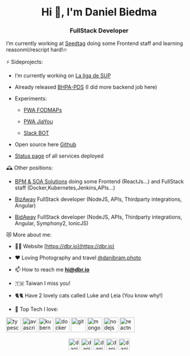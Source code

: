 <h1 align="center">Hi 👋, I'm Daniel Biedma</h1>
<h3 align="center">FullStack Developer</h3>

I’m currently working at [Seedtag](https://www.seedtag.com/es/) doing some Frontend staff and learning reasonml/rescript hard!🔥

⚡ Sideprojects:

-   I’m currently working on [La liga de SUP](https://www.laligadesup.es/)

-   Already released [BHPA-PDS](https://bhpa-pds.com/) (I did more backend job here)

-   Experiments:

    -   [PWA FODMAPs](https://fodmaps.dbr.io)

    -   [PWA JiaYou](https://jiayou.dbr.io)

    -   [Slack BOT](https://sb.dbr.io/)

-   Open source here [Github](https://github.com/danibram?tab=repositories)

-  [Status page](https://ping.dbr.io/) of all services deployed

🕰️ Other positions:

- [BPM & SOA Solutions](https://www.bpmsoasolutions.com/) doing some Frontend (ReactJs...) and FullStack staff (Docker,Kubernetes,Jenkins,APIs...)

- [BizAway](https://www.bizaway.com/) FullStack developer (NodeJS, APIs, Thirdparty integrations, Angular)

- [BidAway](https://www.bidaway.com/) FullStack developer (NodeJS, APIs, Thirdparty integrations, Angular, Symphony2, IonicJS)

😻 More about me:

-   👨‍💻  Website [https://dbr.io](https://dbr.io)

-   ❤️  Loving Photography and travel [@danibram.photo](https://instagram.com/danibram.photo)

-   📫  How to reach me **hi@dbr.io**

-   🇹🇼  Taiwan I miss you!

-   🐈🐈  Have 2 lovely cats called Luke and Leia (You know why!)

-   🔭  Top Tech I love:

<p align="left">
<img src="https://devicons.github.io/devicon/devicon.git/icons/typescript/typescript-original.svg" alt="typescript" width="40" height="40"/>
<img src="https://devicons.github.io/devicon/devicon.git/icons/javascript/javascript-original.svg" alt="javascript" width="40" height="40"/>
<img src="https://www.vectorlogo.zone/logos/kubernetes/kubernetes-icon.svg" alt="kubernetes" width="40" height="40"/>
<img src="https://devicons.github.io/devicon/devicon.git/icons/docker/docker-original-wordmark.svg" alt="docker" width="40" height="40"/>
<img src="https://www.vectorlogo.zone/logos/git-scm/git-scm-icon.svg" alt="git" width="40" height="40"/>
<img src="https://devicons.github.io/devicon/devicon.git/icons/mongodb/mongodb-original-wordmark.svg" alt="mongodb" width="40" height="40"/>
<img src="https://devicons.github.io/devicon/devicon.git/icons/nodejs/nodejs-original-wordmark.svg" alt="nodejs" width="40" height="40"/>
<img src="https://reactnative.dev/img/header_logo.svg" alt="reactnative" width="40" height="40"/>
</p>
<p align="center">
<a href="https://dbr.io" target="blank">
<img align="center" src="https://www.dbr.io/public/img/dbr.png" alt="danielbiedma" height="30" width="30" /></a>
<a href="https://linkedin.com/in/danielbiedma" target="blank">
<img align="center" src="https://cdn.jsdelivr.net/npm/simple-icons@3.0.1/icons/linkedin.svg" alt="danielbiedma" height="30" width="30" /></a>
<a href="https://fb.com/danibram" target="blank">
<img align="center" src="https://cdn.jsdelivr.net/npm/simple-icons@3.0.1/icons/facebook.svg" alt="danibram" height="30" width="30" /></a>
<a href="https://instagram.com/danibram.photo" target="blank">
<img align="center" src="https://cdn.jsdelivr.net/npm/simple-icons@3.0.1/icons/instagram.svg" alt="danibram.photo" height="30" width="30" /></a>
<a href="https://www.youtube.com/c/danibram" target="blank">
<img align="center" src="https://cdn.jsdelivr.net/npm/simple-icons@3.0.1/icons/youtube.svg" alt="danibram" height="30" width="30" /></a>
</p>
